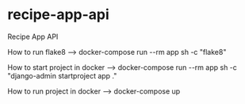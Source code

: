 # recipe-app-api
Recipe App API

How to run flake8 --> docker-compose run --rm app sh -c "flake8"

How to start project in docker --> docker-compose run --rm app sh -c "django-admin startproject app ."

How to run project in docker --> docker-compose up
